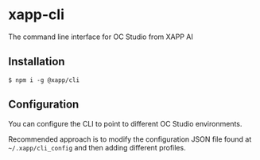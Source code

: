 # xapp-cli

The command line interface for OC Studio from XAPP AI

## Installation

```
$ npm i -g @xapp/cli
```

## Configuration

You can configure the CLI to point to different OC Studio environments.

Recommended approach is to modify the configuration JSON file found at `~/.xapp/cli_config` and then adding different profiles.
